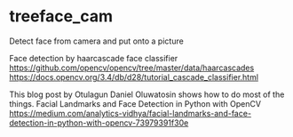# treeface_cam
Detect face from camera and put onto a picture



Face detection by haarcascade face classifier
https://github.com/opencv/opencv/tree/master/data/haarcascades
https://docs.opencv.org/3.4/db/d28/tutorial_cascade_classifier.html

This blog post by Otulagun Daniel Oluwatosin shows how to do most of the things.
Facial Landmarks and Face Detection in Python with OpenCV
https://medium.com/analytics-vidhya/facial-landmarks-and-face-detection-in-python-with-opencv-73979391f30e


